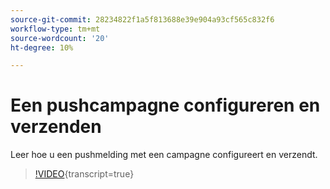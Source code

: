 ```yaml
---
source-git-commit: 28234822f1a5f813688e39e904a93cf565c832f6
workflow-type: tm+mt
source-wordcount: '20'
ht-degree: 10%

---
```

# Een pushcampagne configureren en verzenden

Leer hoe u een pushmelding met een campagne configureert en verzendt.

>[!VIDEO](https://video.tv.adobe.com/v/3422017/?learn=on){transcript=true}
